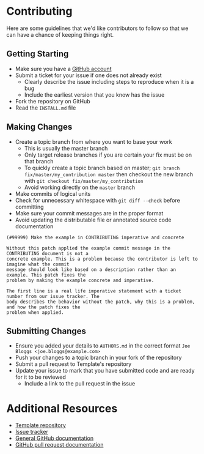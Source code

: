# Contributing

Here are some guidelines that we'd like contributors to follow so that we can have a chance of
keeping things right.

## Getting Starting

* Make sure you have a [GitHub account](https://github.com/signup/free)
* Submit a ticket for your issue if one does not already exist
  * Clearly describe the issue including steps to reproduce when it is a bug
  * Include the earliest version that you know has the issue
* Fork the repository on GitHub
* Read the `INSTALL.md` file

## Making Changes

* Create a topic branch from where you want to base your work
  * This is usually the master branch
  * Only target release branches if you are certain your fix must be on that branch
  * To quickly create a topic branch based on master;
    `git branch fix/master/my_contribution master` then checkout the new branch with
    `git checkout fix/master/my_contribution`
  * Avoid working directly on the `master` branch
* Make commits of logical units
* Check for unnecessary whitespace with `git diff --check` before committing
* Make sure your commit messages are in the proper format
* Avoid updating the distributable file or annotated source code documentation

```
(#99999) Make the example in CONTRIBUTING imperative and concrete

Without this patch applied the example commit message in the CONTRIBUTING document is not a
concrete example. This is a problem because the contributor is left to imagine what the commit
message should look like based on a description rather than an example. This patch fixes the
problem by making the example concrete and imperative.

The first line is a real life imperative statement with a ticket number from our issue tracker. The
body describes the behavior without the patch, why this is a problem, and how the patch fixes the
problem when applied.
```

## Submitting Changes

* Ensure you added your details to `AUTHORS.md` in the correct format
  `Joe Bloggs <joe.bloggs@example.com>`
* Push your changes to a topic branch in your fork of the repository
* Submit a pull request to Template's repository
* Update your issue to mark that you have submitted code and are ready for it to be reviewed
  * Include a link to the pull request in the issue

# Additional Resources

* [Template repository](https://github.com/template-extension/template-chrome)
* [Issue tracker](https://github.com/template-extension/template-chrome/issues)
* [General GitHub documentation](http://help.github.com)
* [GitHub pull request documentation](http://help.github.com/send-pull-requests)
